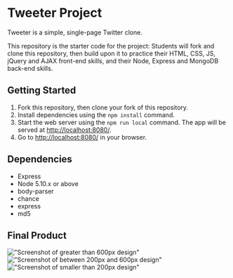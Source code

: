 # Tweeter Project

Tweeter is a simple, single-page Twitter clone.

This repository is the starter code for the project: Students will fork and clone this repository, then build upon it to practice their HTML, CSS, JS, jQuery and AJAX front-end skills, and their Node, Express and MongoDB back-end skills.

## Getting Started

1. Fork this repository, then clone your fork of this repository.
2. Install dependencies using the `npm install` command.
3. Start the web server using the `npm run local` command. The app will be served at <http://localhost:8080/>.
4. Go to <http://localhost:8080/> in your browser.

## Dependencies

- Express
- Node 5.10.x or above
- body-parser
- chance
- express
- md5

## Final Product

!["Screenshot of greater than 600px design"](https://github.com/alibas01/tweeter/blob/master/docs/Create_new.png)
!["Screenshot of between 200px and 600px design"](https://github.com/alibas01/tweeter/blob/master/docs/MyURLs_loggedin.png)
!["Screenshot of smaller than 200px design"](https://github.com/alibas01/twetter/blob/master/docs/editpage.png)

  